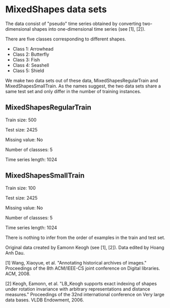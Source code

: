 # MixedShapes data sets

The data consist of "pseudo" time series obtained by converting two-dimensional shapes into one-dimensional time series (see [1], [2]).

There are five classes corresponding to different shapes.

- Class 1: Arrowhead
- Class 2: Butterfly
- Class 3: Fish
- Class 4: Seashell
- Class 5: Shield

We make two data sets out of these data, MixedShapesRegularTrain and MixedShapesSmallTrain. As the names suggest, the two data sets share a same test set and only differ in the number of training instances. 

## MixedShapesRegularTrain

Train size: 500

Test size: 2425

Missing value: No

Number of classses: 5

Time series length: 1024

## MixedShapesSmallTrain

Train size: 100

Test size: 2425

Missing value: No

Number of classses: 5

Time series length: 1024

There is nothing to infer from the order of examples in the train and test set.

Original data created by Eamonn Keogh (see [1], [2]). Data edited by Hoang Anh Dau.

[1] Wang, Xiaoyue, et al. "Annotating historical archives of images." Proceedings of the 8th ACM/IEEE-CS joint conference on Digital libraries. ACM, 2008.

[2] Keogh, Eamonn, et al. "LB_Keogh supports exact indexing of shapes under rotation invariance with arbitrary representations and distance measures." Proceedings of the 32nd international conference on Very large data bases. VLDB Endowment, 2006.
